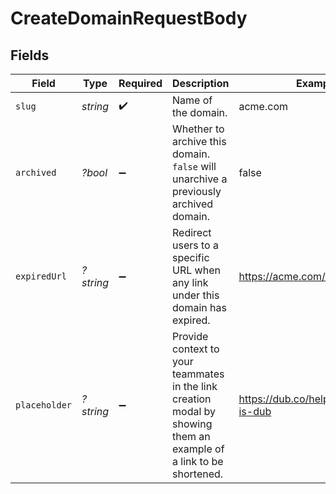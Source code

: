 # CreateDomainRequestBody


## Fields

| Field                                                                                                              | Type                                                                                                               | Required                                                                                                           | Description                                                                                                        | Example                                                                                                            |
| ------------------------------------------------------------------------------------------------------------------ | ------------------------------------------------------------------------------------------------------------------ | ------------------------------------------------------------------------------------------------------------------ | ------------------------------------------------------------------------------------------------------------------ | ------------------------------------------------------------------------------------------------------------------ |
| `slug`                                                                                                             | *string*                                                                                                           | :heavy_check_mark:                                                                                                 | Name of the domain.                                                                                                | acme.com                                                                                                           |
| `archived`                                                                                                         | *?bool*                                                                                                            | :heavy_minus_sign:                                                                                                 | Whether to archive this domain. `false` will unarchive a previously archived domain.                               | false                                                                                                              |
| `expiredUrl`                                                                                                       | *?string*                                                                                                          | :heavy_minus_sign:                                                                                                 | Redirect users to a specific URL when any link under this domain has expired.                                      | https://acme.com/expired                                                                                           |
| `placeholder`                                                                                                      | *?string*                                                                                                          | :heavy_minus_sign:                                                                                                 | Provide context to your teammates in the link creation modal by showing them an example of a link to be shortened. | https://dub.co/help/article/what-is-dub                                                                            |